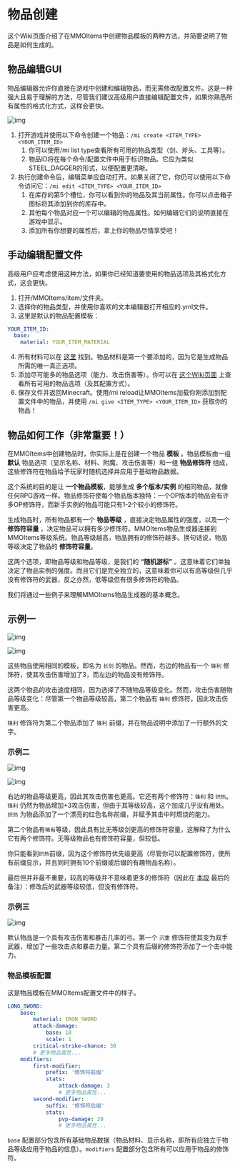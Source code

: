 # 物品创建

这个Wiki页面介绍了在MMOItems中创建物品模板的两种方法，并简要说明了物品是如何生成的。

## 物品编辑GUI

物品编辑器允许你直接在游戏中创建和编辑物品，而无需修改配置文件。这是一种强大且易于理解的方法，尽管我们建议高级用户直接编辑配置文件，如果你熟悉所有属性的格式化方式，这样会更快。

![img](https://i.imgur.com/GtRzKfH.gif)

1. 打开游戏并使用以下命令创建一个物品：`/mi create <ITEM_TYPE> <YOUR_ITEM_ID>`
    1. 你可以使用/mi list type查看所有可用的物品类型（剑、斧头、工具等）。
    2. 物品ID将在每个命令/配置文件中用于标识物品。它应为类似STEEL_DAGGER的形式，以便配置更清晰。
2. 执行创建命令后，编辑菜单应自动打开。如果关闭了它，你仍可以使用以下命令访问它：`/mi edit <ITEM_TYPE> <YOUR_ITEM_ID>`
    1. 在库存的第5个槽位，你可以看到你的物品及其当前属性。你可以点击箱子图标将其添加到你的库存中。
    2. 其他每个物品对应一个可以编辑的物品属性。如何编辑它们的说明直接在游戏中显示。
    3. 添加所有你想要的属性后，拿上你的物品尽情享受吧！

## 手动编辑配置文件

高级用户应考虑使用这种方法，如果你已经知道要使用的物品选项及其格式化方式，这会更快。

1. 打开/MMOItems/item/文件夹。
2. 选择你的物品类型，并使用你喜欢的文本编辑器打开相应的.yml文件。
3. 这里是默认的物品配置模板：

``` yaml
YOUR_ITEM_ID:
  base:
    material: YOUR_ITEM_MATERIAL
```

4. 所有材料可以在 [这里](https://hub.spigotmc.org/javadocs/spigot/org/bukkit/Material.html) 找到。物品材料是第一个要添加的，因为它是生成物品所需的唯一真正选项。
5. 添加尽可能多的物品选项（能力、攻击伤害等）。你可以在 [这个Wiki页面](../item-creation/item-stats-and-options.md) 上查看所有可用的物品选项（及其配置方式）。
6. 保存文件并返回Minecraft。使用/mi reload让MMOItems加载你刚添加到配置文件中的物品，并使用 `/mi give <ITEM_TYPE> <YOUR_ITEM_ID>` 获取你的物品！

## 物品如何工作（非常重要！）

在MMOItems中创建物品时，你实际上是在创建一个物品 **模板** 。物品模板由一组 **默认** 物品选项（显示名称、材料、附魔、攻击伤害等）和一组 **物品修饰符** 组成，这些修饰符在物品给予玩家时随机选择并应用于基础物品数据。

这个系统的目的是让 **一个物品模板**，能够生成 **多个版本/实例** 的相同物品，就像任何RPG游戏一样。物品修饰符使每个物品版本独特：一个OP版本的物品会有许多OP修饰符，而新手实例的物品可能只有1-2个较小的修饰符。

生成物品时，所有物品都有一个 **物品等级** ，直接决定物品属性的强度，以及一个 **修饰符容量** ，决定物品可以拥有多少修饰符。MMOItems物品生成器连接到MMOItems等级系统。物品等级越高，物品拥有的修饰符越多。换句话说，物品等级决定了物品的 **修饰符容量**。

这两个选项，即物品等级和物品等级，是我们的 **“随机游标”** 。这意味着它们单独决定了物品实例的强度。而且它们是完全独立的，这意味着你可以有高等级但几乎没有修饰符的武器，反之亦然，低等级但有很多修饰符的物品。

我们将通过一些例子来理解MMOItems物品生成器的基本概念。

## 示例一

![img](https://i.imgur.com/UFjM4d9.png)

![img](https://i.imgur.com/HF4FEOm.png)

这些物品使用相同的模板，即名为 `长剑` 的物品。然而，右边的物品有一个 `锋利` 修饰符，使其攻击伤害增加了3，而左边的物品没有修饰符。

这两个物品的攻击速度相同，因为选择了不随物品等级变化。然而，攻击伤害随物品等级变化：尽管第一个物品等级较高，第二个物品有 `锋利` 修饰符，因此攻击伤害更高。

`锋利` 修饰符为第二个物品添加了 `锋利` 前缀，并在物品说明中添加了一行额外的文字。

### 示例二

![img](https://i.imgur.com/HF4FEOm.png)

![img](https://i.imgur.com/YA6g1Bd.png)

右边的物品等级更高，因此其攻击伤害也更高。它还有两个修饰符：`锋利` 和 `炽热`。`锋利` 仍然为物品增加+3攻击伤害，但由于其等级较高，这个加成几乎没有用处。`炽热` 为物品添加了一个漂亮的红色名称前缀，并赋予其击中时燃烧的能力。

第二个物品有`稀有`等级，因此具有比无等级剑更高的修饰符容量，这解释了为什么它有两个修饰符。无等级物品也有修饰符容量，但较低。

你只能看到`炽热`前缀，因为这个修饰符优先级更高（尽管你可以配置修饰符，使所有前缀显示，并且同时拥有10个前缀或后缀的有趣物品名称）。

最后但并非最不重要，较高的等级并不意味着更多的修饰符（因此在 [本段](Item-Creation#how-items-work-very-important) 最后的备注）：修改后的武器等级较低，但没有修饰符。

### 示例三

![img](https://i.imgur.com/gf9cHBH.png)

默认物品是一个具有攻击伤害和暴击几率的弓。第一个 `沉重` 修饰符使其变为双手武器，增加了一些攻击点和暴击力量。第二个具有后缀的修饰符添加了一个击中能力。

### 物品模板配置

这是物品模板在MMOItems配置文件中的样子。

``` yaml
LONG_SWORD:
    base:
        material: IRON_SWORD
        attack-damage:
            base: 10
            scale: 1
        critical-strike-chance: 30
        # 更多物品属性...
    modifiers:
        first-modifier:
            prefix: '修饰符前缀'
            stats:
                attack-damage: 3
                # 更多物品属性...
        second-modifier:
            suffix: '修饰符后缀'
            stats:
                pvp-damage: 20
                # 更多物品属性...
```

`base` 配置部分包含所有基础物品数据（物品材料、显示名称，即所有应独立于物品等级应用于物品的信息）。`modifiers` 配置部分包含所有可以应用于物品的修饰符。
